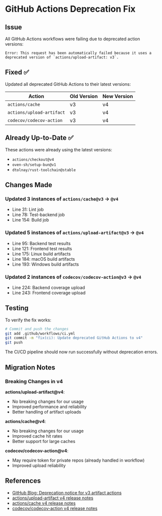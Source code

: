 # GitHub Actions Deprecation Fix

## Issue
All GitHub Actions workflows were failing due to deprecated action versions:
```
Error: This request has been automatically failed because it uses a deprecated version of `actions/upload-artifact: v3`.
```

## Fixed ✅

Updated all deprecated GitHub Actions to their latest versions:

| Action | Old Version | New Version |
|--------|-------------|-------------|
| `actions/cache` | v3 | v4 |
| `actions/upload-artifact` | v3 | v4 |
| `codecov/codecov-action` | v3 | v4 |

## Already Up-to-Date ✅

These actions were already using the latest versions:
- `actions/checkout@v4`
- `oven-sh/setup-bun@v1`
- `dtolnay/rust-toolchain@stable`

## Changes Made

### Updated 3 instances of `actions/cache@v3` → `@v4`
- Line 31: Lint job
- Line 78: Test-backend job
- Line 154: Build job

### Updated 5 instances of `actions/upload-artifact@v3` → `@v4`
- Line 95: Backend test results
- Line 121: Frontend test results
- Line 175: Linux build artifacts
- Line 184: macOS build artifacts
- Line 193: Windows build artifacts

### Updated 2 instances of `codecov/codecov-action@v3` → `@v4`
- Line 224: Backend coverage upload
- Line 243: Frontend coverage upload

## Testing

To verify the fix works:

```bash
# Commit and push the changes
git add .github/workflows/ci.yml
git commit -m "fix(ci): Update deprecated GitHub Actions to v4"
git push
```

The CI/CD pipeline should now run successfully without deprecation errors.

## Migration Notes

### Breaking Changes in v4

**actions/upload-artifact@v4**:
- No breaking changes for our usage
- Improved performance and reliability
- Better handling of artifact uploads

**actions/cache@v4**:
- No breaking changes for our usage
- Improved cache hit rates
- Better support for large caches

**codecov/codecov-action@v4**:
- May require token for private repos (already handled in workflow)
- Improved upload reliability

## References

- [GitHub Blog: Deprecation notice for v3 artifact actions](https://github.blog/changelog/2024-04-16-deprecation-notice-v3-of-the-artifact-actions/)
- [actions/upload-artifact v4 release notes](https://github.com/actions/upload-artifact/releases/tag/v4.0.0)
- [actions/cache v4 release notes](https://github.com/actions/cache/releases/tag/v4.0.0)
- [codecov/codecov-action v4 release notes](https://github.com/codecov/codecov-action/releases/tag/v4.0.0)
